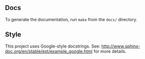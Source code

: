 ## Docs
To generate the documentation, run `make` from the `docs/` directory.

## Style
This project uses Google-style docstrings. See:
http://www.sphinx-doc.org/en/stable/ext/example_google.html
for more details.
